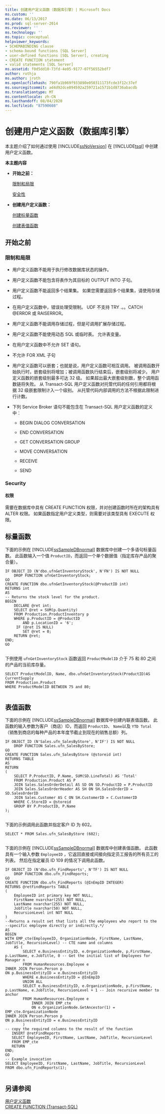 ```yaml
---
title: 创建用户定义函数（数据库引擎）| Microsoft Docs
ms.custom: ''
ms.date: 06/13/2017
ms.prod: sql-server-2014
ms.reviewer: ''
ms.technology: ''
ms.topic: conceptual
helpviewer_keywords:
- SCHEMABINDING clause
- schema-bound functions [SQL Server]
- user-defined functions [SQL Server], creating
- CREATE FUNCTION statement
- valid statements [SQL Server]
ms.assetid: f0d5dd10-73fd-4e05-9177-07f56552bdf7
author: rothja
ms.author: jroth
ms.openlocfilehash: 790fa1b969f933890e050311173fcde3f12c37ef
ms.sourcegitcommit: ad4d92dce894592a259721a1571b1d8736abacdb
ms.translationtype: MT
ms.contentlocale: zh-CN
ms.lasthandoff: 08/04/2020
ms.locfileid: "87590608"
---
```

# <a name="create-user-defined-functions-database-engine"></a>创建用户定义函数（数据库引擎）
  本主题介绍了如何通过使用 [!INCLUDE[ssNoVersion](../../includes/ssnoversion-md.md)] 在 [!INCLUDE[tsql](../../includes/tsql-md.md)] 中创建用户定义函数。  
  
 **本主题内容**  
  
-   **开始之前：**  
  
     [限制和局限](#Restrictions)  
  
     [安全性](#Security)  
  
-   **创建用户定义函数：**  
  
     [创建标量函数](#Scalar)  
  
     [创建表值函数](#TVF)  
  
##  <a name="before-you-begin"></a><a name="BeforeYouBegin"></a> 开始之前  
  
###  <a name="limitations-and-restrictions"></a><a name="Restrictions"></a> 限制和局限  
  
-   用户定义函数不能用于执行修改数据库状态的操作。  
  
-   用户定义函数不能包含将表作为其目标的 OUTPUT INTO 子句。  
  
-   用户定义函数不能返回多个结果集。 如果您需要返回多个结果集，请使用存储过程。  
  
-   在用户定义函数中，错误处理受限制。 UDF 不支持 TRY .。。CATCH @ERROR 或 RAISERROR。  
  
-   用户定义函数不能调用存储过程，但是可调用扩展存储过程。  
  
-   用户定义函数不能使用动态 SQL 或临时表。 允许表变量。  
  
-   在用户定义函数中不允许 SET 语句。  
  
-   不允许 FOR XML 子句  
  
-   用户定义函数可以嵌套；也就是说，用户定义函数可相互调用。 被调用函数开始执行时，嵌套级别将增加；被调用函数执行结束后，嵌套级别将减少。 用户定义函数的嵌套级别最多可达 32 级。 如果超出最大嵌套级别数，整个调用函数链将失败。 从 Transact-SQL 用户定义函数对托管代码的任何引用都将根据 32 级嵌套限制计入一个级别。 从托管代码内部调用的方法不根据此限制进行计数。  
  
-   下列 Service Broker 语句不能包含在 Transact-SQL 用户定义函数的定义中：  
  
    -   BEGIN DIALOG CONVERSATION  
  
    -   END CONVERSATION  
  
    -   GET CONVERSATION GROUP  
  
    -   MOVE CONVERSATION  
  
    -   RECEIVE  
  
    -   SEND  
  
###  <a name="security"></a><a name="Security"></a> Security  
  
####  <a name="permissions"></a><a name="Permissions"></a> 权限  
 需要在数据库中具有 CREATE FUNCTION 权限，并对创建函数时所在的架构具有 ALTER 权限。 如果函数指定用户定义类型，则需要对该类型具有 EXECUTE 权限。  
  
##  <a name="scalar-functions"></a><a name="Scalar"></a>标量函数  
 下面的示例在 [!INCLUDE[ssSampleDBnormal](../../includes/sssampledbnormal-md.md)] 数据库中创建一个多语句标量函数。 此函数输入一个值 `ProductID`，而返回一个单个数据值（指定库存产品的聚合量）。  
  
```  
IF OBJECT_ID (N'dbo.ufnGetInventoryStock', N'FN') IS NOT NULL  
    DROP FUNCTION ufnGetInventoryStock;  
GO  
CREATE FUNCTION dbo.ufnGetInventoryStock(@ProductID int)  
RETURNS int   
AS   
-- Returns the stock level for the product.  
BEGIN  
    DECLARE @ret int;  
    SELECT @ret = SUM(p.Quantity)   
    FROM Production.ProductInventory p   
    WHERE p.ProductID = @ProductID   
        AND p.LocationID = '6';  
     IF (@ret IS NULL)   
        SET @ret = 0;  
    RETURN @ret;  
END;  
GO  
  
```  
  
 下例使用 `ufnGetInventoryStock` 函数返回 `ProductModelID` 介于 75 和 80 之间的产品的当前库存量。  
  
```  
SELECT ProductModelID, Name, dbo.ufnGetInventoryStock(ProductID)AS CurrentSupply  
FROM Production.Product  
WHERE ProductModelID BETWEEN 75 and 80;  
  
```  
  
##  <a name="table-valued-functions"></a><a name="TVF"></a>表值函数  
 下面的示例在 [!INCLUDE[ssSampleDBnormal](../../includes/sssampledbnormal-md.md)] 数据库中创建内联表值函数。 此函数的输入参数为客户（商店）ID，而返回 `ProductID`、 `Name`以及 `YTD Total` （销售到商店的每种产品的本年度节截止到现在的销售总额）列。  
  
```  
IF OBJECT_ID (N'Sales.ufn_SalesByStore', N'IF') IS NOT NULL  
    DROP FUNCTION Sales.ufn_SalesByStore;  
GO  
CREATE FUNCTION Sales.ufn_SalesByStore (@storeid int)  
RETURNS TABLE  
AS  
RETURN   
(  
    SELECT P.ProductID, P.Name, SUM(SD.LineTotal) AS 'Total'  
    FROM Production.Product AS P   
    JOIN Sales.SalesOrderDetail AS SD ON SD.ProductID = P.ProductID  
    JOIN Sales.SalesOrderHeader AS SH ON SH.SalesOrderID = SD.SalesOrderID  
    JOIN Sales.Customer AS C ON SH.CustomerID = C.CustomerID  
    WHERE C.StoreID = @storeid  
    GROUP BY P.ProductID, P.Name  
);  
  
```  
  
 下面的示例调用此函数并指定客户 ID 为 602。  
  
```  
SELECT * FROM Sales.ufn_SalesByStore (602);  
  
```  
  
 下面的示例在 [!INCLUDE[ssSampleDBnormal](../../includes/sssampledbnormal-md.md)] 数据库中创建表值函数。 此函数具有一个输入参数 `EmployeeID` ，它返回直接或间接向指定员工报告的所有员工的列表。 然后在指定雇员 ID 109 的情况下调用此函数。  
  
```  
IF OBJECT_ID (N'dbo.ufn_FindReports', N'TF') IS NOT NULL  
    DROP FUNCTION dbo.ufn_FindReports;  
GO  
CREATE FUNCTION dbo.ufn_FindReports (@InEmpID INTEGER)  
RETURNS @retFindReports TABLE   
(  
    EmployeeID int primary key NOT NULL,  
    FirstName nvarchar(255) NOT NULL,  
    LastName nvarchar(255) NOT NULL,  
    JobTitle nvarchar(50) NOT NULL,  
    RecursionLevel int NOT NULL  
)  
--Returns a result set that lists all the employees who report to the   
--specific employee directly or indirectly.*/  
AS  
BEGIN  
WITH EMP_cte(EmployeeID, OrganizationNode, FirstName, LastName, JobTitle, RecursionLevel) -- CTE name and columns  
    AS (  
        SELECT e.BusinessEntityID, e.OrganizationNode, p.FirstName, p.LastName, e.JobTitle, 0 -- Get the initial list of Employees for Manager n  
        FROM HumanResources.Employee e   
INNER JOIN Person.Person p   
ON p.BusinessEntityID = e.BusinessEntityID  
        WHERE e.BusinessEntityID = @InEmpID  
        UNION ALL  
        SELECT e.BusinessEntityID, e.OrganizationNode, p.FirstName, p.LastName, e.JobTitle, RecursionLevel + 1 -- Join recursive member to anchor  
        FROM HumanResources.Employee e   
            INNER JOIN EMP_cte  
            ON e.OrganizationNode.GetAncestor(1) = EMP_cte.OrganizationNode  
INNER JOIN Person.Person p   
ON p.BusinessEntityID = e.BusinessEntityID  
        )  
-- copy the required columns to the result of the function   
   INSERT @retFindReports  
   SELECT EmployeeID, FirstName, LastName, JobTitle, RecursionLevel  
   FROM EMP_cte   
   RETURN  
END;  
GO  
-- Example invocation  
SELECT EmployeeID, FirstName, LastName, JobTitle, RecursionLevel  
FROM dbo.ufn_FindReports(1);  
  
```  
  
## <a name="see-also"></a>另请参阅  
 [用户定义函数](user-defined-functions.md)   
 [CREATE FUNCTION (Transact-SQL)](/sql/t-sql/statements/create-function-transact-sql)  
  
  
